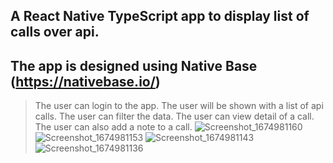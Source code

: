 ## A React Native TypeScript app to display list of calls over api.
## The app is designed using Native Base (https://nativebase.io/)

> The user can login to the app.
> The user will be shown with a list of api calls.
> The user can filter the data.
> The user can view detail of a call.
> The user can also add a note to a call.
![Screenshot_1674981160](https://user-images.githubusercontent.com/83968204/215315772-49a1ec74-c6b6-4283-835e-a2787c7d8dec.png)
![Screenshot_1674981153](https://user-images.githubusercontent.com/83968204/215315777-b05d1cdf-d92e-4b47-87c9-21654d2a7c49.png)
![Screenshot_1674981143](https://user-images.githubusercontent.com/83968204/215315781-a6bcc3a5-8c46-4b23-bfb0-b649dea95452.png)
![Screenshot_1674981136](https://user-images.githubusercontent.com/83968204/215315784-12e5204b-6b21-4565-ab54-e0fadfb331bb.png)
